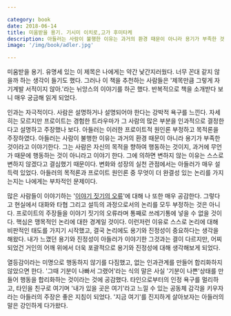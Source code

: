 ```yaml
---

category: book
date: 2018-06-14
title: 미움받을 용기. 기시미 이치로,고가 후미타케
description: 아들러는 사람이 불행한 이유는 과거의 환경 때문이 아니라 용기가 부족한 것이라고 이야기한다. 그는 사람은 자신의 목적을 향하여 행동하는 것이지, 과거에 무언가 때문에 행동하는 것이 아니라고 이야기 한다. 그에 의하면 변하지 않는 이유는 스스로 변하지 않겠다고 결심했기 때문이다. 변화와 성장의 실천 관점에서는 아들러가 매우 설득력 있었다. 아들러의 목적론과 프로이트 원인론 중 무엇이 더 완결성 있는 논리를 가지는지는 나에게는 부차적인 문제이다.
image: '/img/book/adler.jpg'

---
```


미움받을 용기. 유명세 있는 이 제목은 나에게는 약간 낯간지러웠다. 너무 꼰대 같지 않을까 하는 생각이 들기도 했다. 그러나 이 책을 추천하는 사람들은 '제목만큼 그렇게 자기계발 서적이지 않아.'라는 뉘앙스의 이야기를 하곤 했다. 반복적으로 책을 소개받다 보니 매우 궁금해 읽게 되었다.

인과는 자극적이다. 사람은 설명하거나 설명되어야 한다는 강박적 욕구를 느낀다. 자세히는 모르지만 프로이트는 경험한 트라우마가 그 사람의 많은 부분을 인과적으로 결정한다고 설명하고 주장했나 보다. 아들러는 이러한 프로이트적 원인론 부정하고 목적론을 주장하였다. 아들러는 사람이 불행한 이유는 과거의 환경 때문이 아니라 용기가 부족한 것이라고 이야기한다. 그는 사람은 자신의 목적을 향하여 행동하는 것이지, 과거에 무언가 때문에 행동하는 것이 아니라고 이야기 한다. 그에 의하면 변하지 않는 이유는 스스로 변하지 않겠다고 결심했기 때문이다. 변화와 성장의 실천 관점에서는 아들러가 매우 설득력 있었다. 아들러의 목적론과 프로이트 원인론 중 무엇이 더 완결성 있는 논리를 가지는지는 나에게는 부차적인 문제이다.

많은 사람들이 이야기하는 '[이야기 짓기의 오류](http://biz.chosun.com/site/data/html_dir/2013/08/29/2013082902867.html)'에 대해 나 또한 매우 공감한다. 그렇다고 현실에서 대화와 타협 그리고 설득의 과정으로서의 논리를 모두 부정하는 것은 아니다. 프로이트의 주장들을 이야기 짓기의 오류라며 통째로 쓰레기통에 넣을 수 없을 것이다. 핵심은 맹목적인 논리에 대한 경계일 것이다. 이런저런 이유로 스스로 논리에 대해 비판적인 태도를 가지기 시작했고, 결국 논리에도 용기와 진정성이 중요하다는 생각을 해왔다. 내가 느꼈던 용기와 진정성이 아들러가 이야기한 그것과는 결이 다르지만, 어찌 되었건 거인의 어깨 위에서 더욱 포괄적으로 용기와 진정성에 대해 생각해보게 되었다.

열등감이라는 미명으로 행동하지 않기를 다짐했고, 없는 인과관계를 만들어 합리화하지 않았으면 한다. '그때 기분이 나빠서 그랬어'라는 식의 말은 사실 '기분이 나쁜'상태를 만들어 행동을 합리화하는 것이라는 것에 공감했다. 타인으로부터의 인정 욕구를 멀리하고, 타인을 친구로 여기며 '내가 있을 곳은 여기'라고 느낄 수 있는 공동체 감각을 키우자라는 아들러의 주장은 좋은 지침이 되었다. '지금 여기'를 진지하게 살아보자는 아들러의 말은 강인하게 다가왔다.
